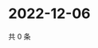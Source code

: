 # 2022-12-06

共 0 条

<!-- BEGIN WEIBO -->
<!-- 最后更新时间 Tue Dec 06 2022 17:13:36 GMT+0800 (China Standard Time) -->

<!-- END WEIBO -->
